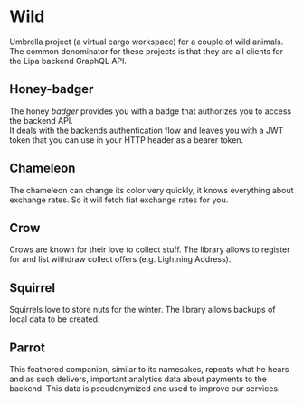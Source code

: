 # Wild
Umbrella project (a virtual cargo workspace) for a couple of wild animals.
The common denominator for these projects is that they are all clients for the Lipa backend GraphQL API.

## Honey-badger
The honey *badger* provides you with a badge that authorizes you to access the backend API.  
It deals with the backends authentication flow and leaves you with a JWT token
that you can use in your HTTP header as a bearer token.

## Chameleon
The chameleon can change its color very quickly, it knows everything about exchange rates.
So it will fetch fiat exchange rates for you.

## Crow
Crows are known for their love to collect stuff.
The library allows to register for and list withdraw collect offers (e.g. Lightning Address).

## Squirrel
Squirrels love to store nuts for the winter.
The library allows backups of local data to be created.

## Parrot
This feathered companion, similar to its namesakes, repeats what he hears and as such delivers, 
important analytics data about payments to the backend. This data is pseudonymized and used to improve our services.
